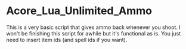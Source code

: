 # Acore_Lua_Unlimited_Ammo

This is a very basic script that gives ammo back whenever you shoot. I won't be finishing this script for awhile but it's functional as is. You just need to insert item ids (and spell ids if you want).
